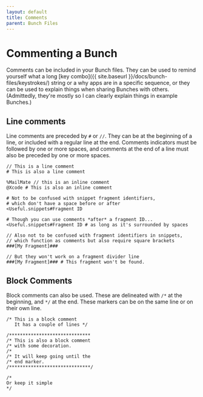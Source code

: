 ```yaml
---
layout: default
title: Comments
parent: Bunch Files
---
```

# Commenting a Bunch

Comments can be included in your Bunch files. They can be used to remind yourself what a long [key combo]({{ site.baseurl }}/docs/bunch-files/keystrokes/) string or a why apps are in a specific sequence, or they can be used to explain things when sharing Bunches with others. (Admittedly, they're mostly so I can clearly explain things in example Bunches.)

## Line comments

Line comments are preceded by `#` or `//`. They can be at the beginning of a line, or included with a regular line at the end. Comments indicators must be followed by one or more spaces, and comments at the end of a line must also be preceded by one or more spaces.

```
// This is a line comment
# This is also a line comment

%MailMate // this is an inline comment
@Xcode # This is also an inline comment

# Not to be confused with snippet fragment identifiers, 
# which don't have a space before or after
<Useful.snippets#Fragment ID

# Though you can use comments *after* a fragment ID...
<Useful.snippets#Fragment ID # as long as it's surrounded by spaces

// Also not to be confused with fragment identifiers in snippets, 
// which function as comments but also require square brackets
###[My Fragment]###

// But they won't work on a fragment divider line
###[My Fragment]### # This fragment won't be found.
```

## Block Comments

Block comments can also be used. These are delineated with `/*` at the beginning, and `*/` at the end. These markers can be on the same line or on their own line.

```
/* This is a block comment
   It has a couple of lines */

/******************************
/* This is also a block comment
/* with some decoration.
/*
/* It will keep going until the
/* end marker.
/******************************/

/*
Or keep it simple
*/
```
